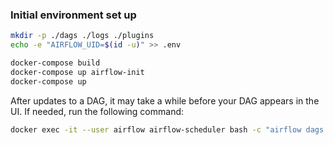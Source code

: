 ### Initial environment set up

```bash
mkdir -p ./dags ./logs ./plugins
echo -e "AIRFLOW_UID=$(id -u)" >> .env
```

```bash
docker-compose build
docker-compose up airflow-init
docker-compose up
```

After updates to a DAG, it may take a while before your DAG appears in the UI. If needed, run the following command:

```bash
docker exec -it --user airflow airflow-scheduler bash -c "airflow dags list"
```